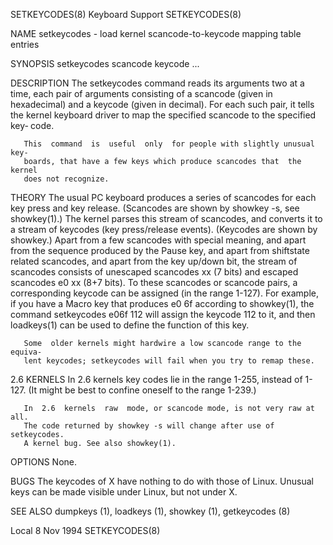 SETKEYCODES(8)                 Keyboard Support                SETKEYCODES(8)

NAME
       setkeycodes - load kernel scancode-to-keycode mapping table entries

SYNOPSIS
       setkeycodes scancode keycode ...

DESCRIPTION
       The  setkeycodes  command reads its arguments two at a time, each pair
       of arguments consisting of a scancode (given  in  hexadecimal)  and  a
       keycode  (given  in  decimal). For each such pair, it tells the kernel
       keyboard driver to map the specified scancode to  the  specified  key‐
       code.

       This  command  is  useful  only  for people with slightly unusual key‐
       boards, that have a few keys which produce scancodes that  the  kernel
       does not recognize.

THEORY
       The  usual  PC  keyboard  produces  a series of scancodes for each key
       press and key  release.  (Scancodes  are  shown  by  showkey  -s,  see
       showkey(1).)  The kernel parses this stream of scancodes, and converts
       it to a stream of keycodes (key press/release events).  (Keycodes  are
       shown  by  showkey.)  Apart from a few scancodes with special meaning,
       and apart from the sequence produced by the Pause key, and apart  from
       shiftstate  related scancodes, and apart from the key up/down bit, the
       stream of scancodes consists of unescaped scancodes xx  (7  bits)  and
       escaped  scancodes  e0  xx (8+7 bits).  To these scancodes or scancode
       pairs, a corresponding keycode can be assigned (in the  range  1-127).
       For  example, if you have a Macro key that produces e0 6f according to
       showkey(1), the command
              setkeycodes e06f 112
       will assign the keycode 112 to it, and then loadkeys(1) can be used to
       define the function of this key.

       Some  older kernels might hardwire a low scancode range to the equiva‐
       lent keycodes; setkeycodes will fail when you try to remap these.

2.6 KERNELS
       In 2.6 kernels key codes lie in the range  1-255,  instead  of  1-127.
       (It might be best to confine oneself to the range 1-239.)

       In  2.6  kernels  raw  mode, or scancode mode, is not very raw at all.
       The code returned by showkey -s will change after use of  setkeycodes.
       A kernel bug. See also showkey(1).

OPTIONS
       None.

BUGS
       The  keycodes  of  X  have nothing to do with those of Linux.  Unusual
       keys can be made visible under Linux, but not under X.

SEE ALSO
       dumpkeys (1), loadkeys (1), showkey (1), getkeycodes (8)

Local                             8 Nov 1994                   SETKEYCODES(8)
